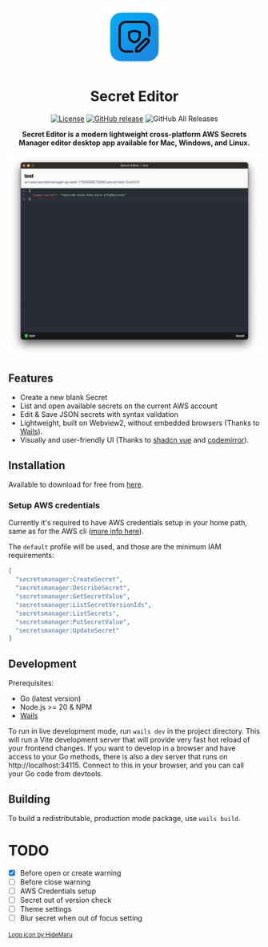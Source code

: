 <div align="center">
<a href="https://github.com/valtlfelipe/secret-editor"><img src="build/appicon.png" width="120"/></a>
</div>

<h1 align="center">Secret Editor</h1>

<div align="center">

[![License](https://img.shields.io/github/license/valtlfelipe/secret-editor)](https://github.com/valtlfelipe/secret-editor/blob/main/LICENSE)
[![GitHub release](https://img.shields.io/github/release/valtlfelipe/secret-editor)](https://github.com/valtlfelipe/secret-editor/releases)
![GitHub All Releases](https://img.shields.io/github/downloads/valtlfelipe/secret-editor/total)

<strong>Secret Editor is a modern lightweight cross-platform AWS Secrets Manager editor desktop app available for Mac, Windows, and Linux.</strong>

<img alt="screenshot" src="screenshots/editor.png">

</div>

## Features

- Create a new blank Secret
- List and open available secrets on the current AWS account
- Edit & Save JSON secrets with syntax validation
- Lightweight, built on Webview2, without embedded browsers (Thanks to [Wails](https://github.com/wailsapp/wails)).
- Visually and user-friendly UI (Thanks to [shadcn vue](https://github.com/radix-vue/shadcn-vue) and [codemirror](https://github.com/codemirror/dev)).

## Installation

Available to download for free from [here](https://github.com/valtlfelipe/secret-editor/releases).

### Setup AWS credentials

Currently it's required to have AWS credentials setup in your home path, same as for the AWS cli ([more info here](https://docs.aws.amazon.com/cli/v1/userguide/cli-configure-files.html)).

The `default` profile will be used, and those are the minimum IAM requirements:

```json
[
  "secretsmanager:CreateSecret",
  "secretsmanager:DescribeSecret",
  "secretsmanager:GetSecretValue",
  "secretsmanager:ListSecretVersionIds",
  "secretsmanager:ListSecrets",
  "secretsmanager:PutSecretValue",
  "secretsmanager:UpdateSecret"
]
```

## Development

Prerequisites:

- Go (latest version)
- Node.js >= 20 & NPM
- [Wails](https://wails.io/)

To run in live development mode, run `wails dev` in the project directory. This will run a Vite development
server that will provide very fast hot reload of your frontend changes. If you want to develop in a browser
and have access to your Go methods, there is also a dev server that runs on http://localhost:34115. Connect
to this in your browser, and you can call your Go code from devtools.

## Building

To build a redistributable, production mode package, use `wails build`.

# TODO

- [x] Before open or create warning
- [ ] Before close warning
- [ ] AWS Credentials setup
- [ ] Secret out of version check
- [ ] Theme settings
- [ ] Blur secret when out of focus setting

<small><a href="https://br.freepik.com/icone/escudo_13900582#fromView=search&page=1&position=2&uuid=1063755b-d282-42e9-bb45-52470b56a107">Logo icon by HideMaru</a></small>

